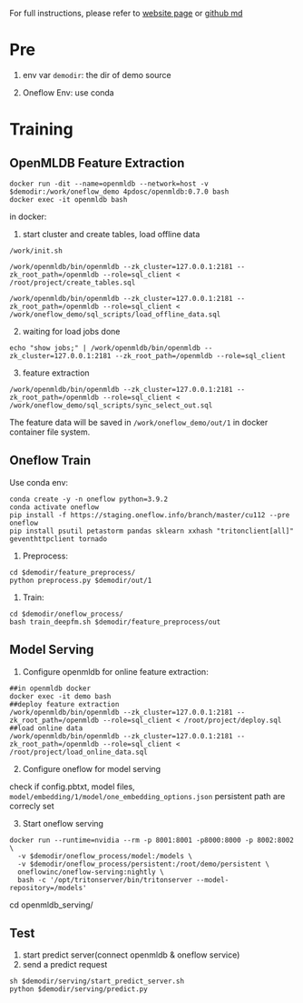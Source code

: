 For full instructions, please refer to [website page](http://openmldb.ai/docs/zh/main/use_case/JD_recommendation.html) or [github md](https://github.com/4paradigm/OpenMLDB/blob/main/docs/zh/use_case/JD_recommendation.md)

# Pre

1. env var `demodir`: the dir of demo source

1. Oneflow Env: use conda

# Training

## OpenMLDB Feature Extraction

```
docker run -dit --name=openmldb --network=host -v $demodir:/work/oneflow_demo 4pdosc/openmldb:0.7.0 bash
docker exec -it openmldb bash
```

in docker:

1. start cluster and create tables, load offline data
```
/work/init.sh

/work/openmldb/bin/openmldb --zk_cluster=127.0.0.1:2181 --zk_root_path=/openmldb --role=sql_client < /root/project/create_tables.sql

/work/openmldb/bin/openmldb --zk_cluster=127.0.0.1:2181 --zk_root_path=/openmldb --role=sql_client < /work/oneflow_demo/sql_scripts/load_offline_data.sql
```

2. waiting for load jobs done
```
echo "show jobs;" | /work/openmldb/bin/openmldb --zk_cluster=127.0.0.1:2181 --zk_root_path=/openmldb --role=sql_client
```

3. feature extraction
```
/work/openmldb/bin/openmldb --zk_cluster=127.0.0.1:2181 --zk_root_path=/openmldb --role=sql_client < /work/oneflow_demo/sql_scripts/sync_select_out.sql
```
The feature data will be saved in `/work/oneflow_demo/out/1` in docker container file system.

## Oneflow Train

Use conda env:
```
conda create -y -n oneflow python=3.9.2
conda activate oneflow
pip install -f https://staging.oneflow.info/branch/master/cu112 --pre oneflow
pip install psutil petastorm pandas sklearn xxhash "tritonclient[all]" geventhttpclient tornado
```

1. Preprocess:
```
cd $demodir/feature_preprocess/
python preprocess.py $demodir/out/1
```
1. Train:
```
cd $demodir/oneflow_process/
bash train_deepfm.sh $demodir/feature_preprocess/out
```

## Model Serving

1. Configure openmldb for online feature extraction:
```
##in openmldb docker
docker exec -it demo bash
##deploy feature extraction
/work/openmldb/bin/openmldb --zk_cluster=127.0.0.1:2181 --zk_root_path=/openmldb --role=sql_client < /root/project/deploy.sql
##load online data
/work/openmldb/bin/openmldb --zk_cluster=127.0.0.1:2181 --zk_root_path=/openmldb --role=sql_client < /root/project/load_online_data.sql
```

2. Configure oneflow for model serving

check if config.pbtxt, model files, `model/embedding/1/model/one_embedding_options.json` persistent path are correcly set

3. Start oneflow serving 

```
docker run --runtime=nvidia --rm -p 8001:8001 -p8000:8000 -p 8002:8002 \
  -v $demodir/oneflow_process/model:/models \
  -v $demodir/oneflow_process/persistent:/root/demo/persistent \
  oneflowinc/oneflow-serving:nightly \
  bash -c '/opt/tritonserver/bin/tritonserver --model-repository=/models'
```

cd openmldb_serving/
## Test

1. start predict server(connect openmldb & oneflow service)
1. send a predict request
```
sh $demodir/serving/start_predict_server.sh
python $demodir/serving/predict.py
```
